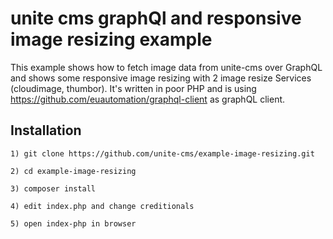 unite cms graphQl and responsive image resizing example
================================================

This example shows how to fetch image data from unite-cms over GraphQL and shows some responsive image resizing with 2 image resize Services (cloudimage, thumbor). 
It's written in poor PHP and is using https://github.com/euautomation/graphql-client as graphQL client.

## Installation

    1) git clone https://github.com/unite-cms/example-image-resizing.git

    2) cd example-image-resizing

    3) composer install

    4) edit index.php and change creditionals

    5) open index-php in browser